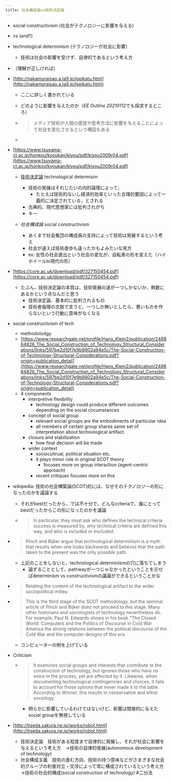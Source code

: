 ```yaml
---
title: 社会構成論vs技術決定論
---
```


* social constructivism (社会がテクノロジーに影響を与える)

* vs (and?)

* technological determinism (テクノロジーが社会に影響）
  
  * 技術は社会の影響を受けず、自律的であるという考え方
* （理解が正しければ）

* [http://nakamuraisao.a.la9.jp/jseikatu.html](http://nakamuraisao.a.la9.jp/jseikatu.html)
  
  * ここに詳しく書かれている
  * どのように影響を与えたのか（*EE Outline 20210112*でも探求するところ）
  * 
     > 
     > メディア技術が人間の感覚や思考方法に影響を与えることによって社会を変化させるという構図もある
  
  * 
     > 

* [https://www.tsuyama-ct.ac.jp/honkou/kyoukan/kiyou/pdf/kiyou2009r04.pdf](https://www.tsuyama-ct.ac.jp/honkou/kyoukan/kiyou/pdf/kiyou2009r04.pdf)
  
  * [技術決定論](%E6%8A%80%E8%A1%93%E6%B1%BA%E5%AE%9A%E8%AB%96.md) technological determisim
    
    * 技術の発展はそれじたいの内的論理によって，
      * たとえば技術的ないし経済的効率といった合理的要因によって一義的に決定されている，とされる
    * 古典的、現代思想家には批判されがち
    * キー
  * *社会構成論* social constructivism
    
    * あくまで社会集団の構成員の支持によって技術は発展するという考え
    * 社会が違えば技術進歩も違ったかもよみたいな見方
    * ex: 女性の社会進出という社会の変化が、自転車の形を変えた（ハイホイールto現代の形）
* [https://core.ac.uk/download/pdf/327150454.pdf](https://core.ac.uk/download/pdf/327150454.pdf)
  
  * たぶん、技術決定論の本質は、技術発展の道が一つしかないか、無数にあるかという点なんだと思う
    * 技術決定論、基本的に批判されるもの
    * 技術者倫理の文脈で言うと、一つしか無いとしたら、悪いものを作らないという行動に意味がなくなる
* social constructivism of tech
  
  * methodolodgy
  * [https://www.researchgate.net/profile/Hans_Klein2/publication/248884826_The_Social_Construction_of_Technology_Structural_Considerations/links/597be2d10f7e9b8802a94e5c/The-Social-Construction-of-Technology-Structural-Considerations.pdf?origin=publication_detail](https://www.researchgate.net/profile/Hans_Klein2/publication/248884826_The_Social_Construction_of_Technology_Structural_Considerations/links/597be2d10f7e9b8802a94e5c/The-Social-Construction-of-Technology-Structural-Considerations.pdf?origin=publication_detail)
  * 4 components
    * interpretive flexibility
      * technology design could produce different outcomes depending on the social circumstances
    * concept of social group
      * relevant social groups are the embodiments of particular idea
      * all members of certain group shares same set of interpretation about technological artifact.
    * closure and stabilization
      * how final decision will be made
    * wider context
      * sociocultrual, political situation etc.
      * it plays minor role in original SCOT theory
        * focuses more on group interaction (agent-centric approach)
      * recent critiques focuses more on this
* wikipedia: 技術の社会構築論(SCOT)的には、なぜそのテクノロジーの形になったのかを議論する
  
  * それがbestだったから、では不十分で、どんなcriteriaで、誰にとってbestだったからこの形になったのかを議論
  * 
     > 
     > In particular, they must ask who defines the technical criteria success is measured by, why technical criteria are defined this way, and who is included or excluded.

* 
   > 
   > Pinch and Bijker argue that technological determinism is a myth that results when one looks backwards and believes that the path taken to the present was the only possible path.
  
  * 上記のことをしないと、technological determinismの穴に落ちてしまう
    * 論ずることとして、pathwayが一つじゃなかったということを示せばdeterminism vs constructivismの議論ができるということかな
* 
   > 
   > Relating the content of the technological artifact to the wider sociopolitical milieu

* 
   > 
   > This is the third stage of the SCOT methodology, but the seminal article of Pinch and Bijker does not proceed to this stage. Many other historians and sociologists of technology nevertheless do. For example, Paul N. Edwards shows in his book "The Closed World: Computers and the Politics of Discourse in Cold War America the strong relations between the political discourse of the Cold War and the computer designs of this era.
  
  * コンピューターの例を上げている
* Criticism
  
  * 
     > 
     > It examines social groups and interests that contribute to the construction of technology, but ignores those who have no voice in the process, yet are affected by it. Likewise, when documenting technological contingencies and choices, it fails to account for those options that never made it to the table. According to Winner, this results in conservative and elitist sociology.
    
    * 明らかに影響しているわけではないけど、影響は間接的に与えたsocial groupを無視している
* [http://tiseda.sakura.ne.jp/works/robot.html](http://tiseda.sakura.ne.jp/works/robot.html)
  
  * 技術決定論　技術がある程度まで自律的に発展し、それが社会に影響を与えるという考え方　→技術の自律的発展(autonomous development of technology)
  * 社会構成主義　技術の進む方向、技術の持つ意味などがさまざまな社会的グループの利害対立・交渉によって常に構成されているという考え方　→技術の社会的構成(social construction of technology)
    \#二分法
